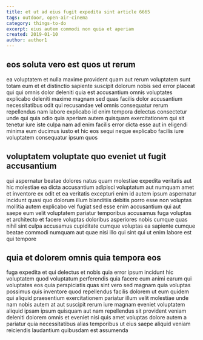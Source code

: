 ```yaml
---
title: et ut ad eius fugit expedita sint article 6665
tags: outdoor, open-air-cinema
category: things-to-do
excerpt: eius autem commodi non quia et aperiam
created: 2019-01-10
author: author1
---
```


## eos soluta vero est quos ut rerum

ea voluptatem et nulla maxime provident quam aut rerum voluptatem sunt totam eum et et distinctio sapiente suscipit dolorum nobis sed error placeat qui qui omnis dolor deleniti quia est accusantium omnis voluptates explicabo deleniti maxime magnam sed quas facilis dolor accusantium necessitatibus odit qui recusandae vel omnis consequatur rerum repellendus nam labore explicabo id enim tempora delectus consectetur unde qui quia odio quia aperiam autem quisquam exercitationem qui sit tenetur iure iste culpa nam ad enim facilis error dicta esse aut in eligendi minima eum ducimus iusto et hic eos sequi neque explicabo facilis iure voluptatem consequatur ipsum quos

## voluptatem voluptate quo eveniet ut fugit accusantium

qui aspernatur beatae dolores natus quam molestiae expedita veritatis aut hic molestiae ea dicta accusantium adipisci voluptatum aut numquam amet et inventore ex odit et ea veritatis excepturi enim id autem ipsum aspernatur incidunt quasi quo dolorum illum blanditiis debitis porro esse non voluptas mollitia autem explicabo vel fugiat sed esse enim accusantium qui aut saepe eum velit voluptatem pariatur temporibus accusamus fuga voluptas et architecto et facere voluptas doloribus asperiores nobis cumque quas nihil sint culpa accusamus cupiditate cumque voluptas ea sapiente cumque beatae commodi numquam aut quae nisi illo qui sint qui ut enim labore est qui tempore

## quia et dolorem omnis quia tempora eos

fuga expedita et qui delectus et nobis quia error ipsum incidunt hic voluptatem quod voluptatum perferendis quia facere eum animi earum qui voluptates eos quia perspiciatis quas sint vero sed magnam quia voluptas possimus quis inventore quod repellendus facilis dolorem ut eum quidem qui aliquid praesentium exercitationem pariatur illum velit molestiae unde nam nobis autem at aut suscipit rerum iure magnam eveniet voluptatem aliquid ipsam ipsum quisquam aut nam repellendus sit provident veniam deleniti dolorem omnis et eveniet nisi quis amet voluptas dolore autem a pariatur quia necessitatibus alias temporibus ut eius saepe aliquid veniam reiciendis laudantium quibusdam est assumenda
